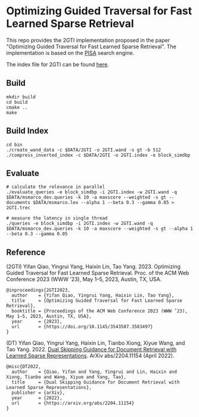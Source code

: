 # Optimizing Guided Traversal for Fast Learned Sparse Retrieval

This repo provides the 2GTI implementation proposed in the paper "Optimizing Guided Traversal for Fast Learned Sparse Retrieval". The implementation is based on the [PISA](https://github.com/pisa-engine/pisa) search engine.

The index file for 2GTI can be found [here](https://drive.google.com/drive/folders/12OtiCgdDLE0SUpz_ALFfL4CoT6iaLSIl?usp=share_link).

## Build

```
mkdir build
cd build
cmake ..
make
```

## Build Index
```
cd bin
./create_wand_data -c $DATA/2GTI -o 2GTI.wand -s gt -b 512
./compress_inverted_index -c $DATA/2GTI -o 2GTI.index -e block_simdbp
```

## Evaluate
```
# calculate the relevance in parallel
./evaluate_queries -e block_simdbp -i 2GTI.index -w 2GTI.wand -q $DATA/msmarco_dev.queries -k 10 -a maxscore --weighted -s gt --documents $DATA/msmarco.lex --alpha 1 --beta 0.3 --gamma 0.05 > 2GTI.trec

# measure the latency in single thread
./queries -e block_simdbp -i 2GTI.index -w 2GTI.wand -q $DATA/msmarco_dev.queries -k 10 -a maxscore --weighted -s gt --alpha 1 --beta 0.3 --gamma 0.05
```

## Reference

(2GTI) Yifan Qiao, Yingrui Yang, Haixin Lin, Tao Yang. 2023. 
Optimizing Guided Traversal for Fast Learned Sparse Retrieval. Proc. of the ACM Web Conference 2023 (WWW ’23), May 1–5, 2023, Austin, TX, USA.
```
@inproceedings{2GTI2023,
  author    = {Yifan Qiao, Yingrui Yang, Haixin Lin, Tao Yang},
  title     = {Optimizing Guided Traversal for Fast Learned Sparse Retrieval},
  booktitle = {Proceedings of the ACM Web Conference 2023 (WWW ’23), May 1–5, 2023, Austin, TX, USA},
  year      = {2023},
  url       = {https://doi.org/10.1145/3543507.3583497}
}
```

(DT) Yifan Qiao, Yingrui Yang, Haixin Lin, Tianbo Xiong, Xiyue Wang, and Tao Yang. 2022. [Dual Skipping Guidance for Document Retrieval with Learned Sparse Representations](https://arxiv.org/abs/2204.11154). ArXiv abs/2204.11154 (April 2022).

```
@misc{DT2022,
  author    = {Qiao, Yifan and Yang, Yingrui and Lin, Haixin and Xiong, Tianbo and Wang, Xiyue and Yang, Tao},
  title     = {Dual Skipping Guidance for Document Retrieval with Learned Sparse Representations},
  publisher = {arXiv},
  year      = {2022},
  url       = {https://arxiv.org/abs/2204.11154}
}

```

